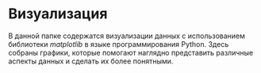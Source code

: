# Визуализация

В данной папке содержатся визуализации данных с использованием библиотеки *matplotlib* в языке программирования Python. 
Здесь собраны графики, которые помогают наглядно представить различные аспекты данных и сделать их более понятными.

